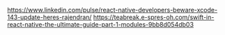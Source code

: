 https://www.linkedin.com/pulse/react-native-developers-beware-xcode-143-update-heres-rajendran/
https://teabreak.e-spres-oh.com/swift-in-react-native-the-ultimate-guide-part-1-modules-9bb8d054db03
